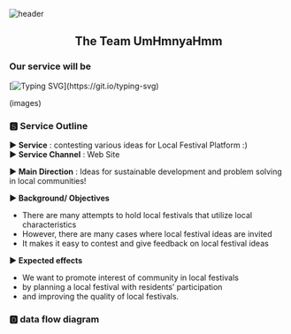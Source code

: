 ![header](https://capsule-render.vercel.app/api?type=slice)
## <div align=center> The Team UmHmnyaHmm </div>

### Our service will be </br>
[![Typing SVG](https://readme-typing-svg.demolab.com?font=Shrikhand&pause=6000&color=000000&random=false&width=435&lines="+The+smartest+way+to+enjoy+My+Festival!+")](https://git.io/typing-svg)

(images)

### 🆂 Service Outline
**► Service** : contesting various ideas for Local Festival Platform :) </br>
**► Service Channel** : Web Site

**► Main Direction**
: Ideas for sustainable development and problem solving in local communities! </br>

**► Background/ Objectives**
 - There are many attempts to hold local festivals that utilize local characteristics
 - However, there are many cases where local festival ideas are invited
 - It makes it easy to contest and give feedback on local festival ideas </br>
 
**► Expected effects**
 - We want to promote interest of community in local festivals
 - by planning a local festival with residents’ participation
 - and improving the quality of local festivals.

### 🅳 data flow diagram
